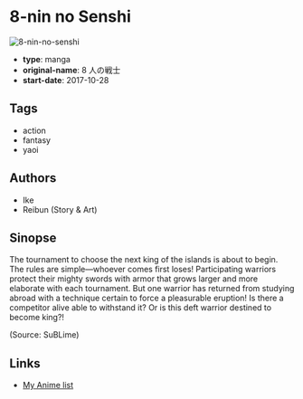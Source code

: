 # 8-nin no Senshi

![8-nin-no-senshi](https://cdn.myanimelist.net/images/manga/2/246154.jpg)

-   **type**: manga
-   **original-name**: 8 人の戦士
-   **start-date**: 2017-10-28

## Tags

-   action
-   fantasy
-   yaoi

## Authors

-   Ike
-   Reibun (Story & Art)

## Sinopse

The tournament to choose the next king of the islands is about to begin. The rules are simple—whoever comes first loses! Participating warriors protect their mighty swords with armor that grows larger and more elaborate with each tournament. But one warrior has returned from studying abroad with a technique certain to force a pleasurable eruption! Is there a competitor alive able to withstand it? Or is this deft warrior destined to become king?!

(Source: SuBLime)

## Links

-   [My Anime list](https://myanimelist.net/manga/111974/8-nin_no_Senshi)
